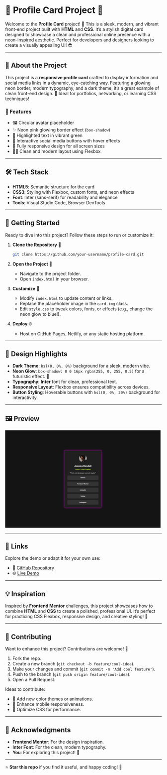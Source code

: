 # 🌟 Profile Card Project 🌟

Welcome to the **Profile Card** project! 🚀 This is a sleek, modern, and vibrant front-end project built with **HTML** and **CSS**. It’s a stylish digital card designed to showcase a clean and professional online presence with a neon-inspired aesthetic. Perfect for developers and designers looking to create a visually appealing UI! 😎

---

## 📖 About the Project

This project is a **responsive profile card** crafted to display information and social media links in a dynamic, eye-catching way. Featuring a glowing neon border, modern typography, and a dark theme, it’s a great example of clean front-end design. 🌌 Ideal for portfolios, networking, or learning CSS techniques!

### 🎯 Features
- 🖼️ Circular avatar placeholder
- ✨ Neon pink glowing border effect (`box-shadow`)
- 📍 Highlighted text in vibrant green
- 🔗 Interactive social media buttons with hover effects
- 📱 Fully responsive design for all screen sizes
- 🧑‍💻 Clean and modern layout using Flexbox

---

## 🛠️ Tech Stack
- **HTML5**: Semantic structure for the card
- **CSS3**: Styling with Flexbox, custom fonts, and neon effects
- **Font**: Inter (sans-serif) for readability and elegance
- **Tools**: Visual Studio Code, Browser DevTools

---

## 🚀 Getting Started

Ready to dive into this project? Follow these steps to run or customize it:

1. **Clone the Repository** 🐙
   ```bash
   git clone https://github.com/your-username/profile-card.git
   ```

2. **Open the Project** 📂
   - Navigate to the project folder.
   - Open `index.html` in your browser.

3. **Customize** 🎨
   - Modify `index.html` to update content or links.
   - Replace the placeholder image in the `card-img` class.
   - Edit `style.css` to tweak colors, fonts, or effects (e.g., change the neon glow to blue!).

4. **Deploy** 🌐
   - Host on GitHub Pages, Netlify, or any static hosting platform.

---

## 🎨 Design Highlights
- **Dark Theme**: `hsl(0, 0%, 8%)` background for a sleek, modern vibe.
- **Neon Glow**: `box-shadow: 0 0 16px rgba(255, 0, 255, 0.5)` for a futuristic effect. 💖
- **Typography**: **Inter** font for clean, professional text.
- **Responsive Layout**: Flexbox ensures compatibility across devices.
- **Button Styling**: Hoverable buttons with `hsl(0, 0%, 20%)` background for interactivity.

---

## 🖼️ Preview
<img src="preview.png" alt="screenshot" width=500px>

---

## 🔗 Links
Explore the demo or adapt it for your own use:
- 🐙 [GitHub Repository](https://github.com/nisargvekariya01/Social_Links_Profiles)
- 🌐 [Live Demo](https://social-link-profiles-nisarg07.netlify.app/)

---

## 💡 Inspiration
Inspired by **Frontend Mentor** challenges, this project showcases how to combine **HTML** and **CSS** to create a polished, professional UI. It’s perfect for practicing CSS Flexbox, responsive design, and creative styling! 💪

---

## 🤝 Contributing
Want to enhance this project? Contributions are welcome! 🙌
1. Fork the repo.
2. Create a new branch (`git checkout -b feature/cool-idea`).
3. Make your changes and commit (`git commit -m 'Add cool feature'`).
4. Push to the branch (`git push origin feature/cool-idea`).
5. Open a Pull Request.

Ideas to contribute:
- 🎨 Add new color themes or animations.
- 📱 Enhance mobile responsiveness.
- 🔧 Optimize CSS for performance.

---

## 🌈 Acknowledgments
- **Frontend Mentor**: For the design inspiration.
- **Inter Font**: For the clean, modern typography.
- **You**: For exploring this project! 🥰

---

⭐ **Star this repo** if you find it useful, and happy coding! 🚀
